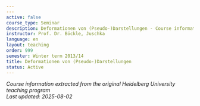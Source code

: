 ```yaml
---
---
active: false
course_type: Seminar
description: Deformationen von (Pseudo-)Darstellungen - Course information and materials.
instructor: Prof. Dr. Böckle, Juschka
language: en
layout: teaching
order: 999
semester: Winter term 2013/14
title: Deformationen von (Pseudo-)Darstellungen
status: Active
---
```



*Course information extracted from the original Heidelberg University teaching program*  
*Last updated: 2025-08-02*